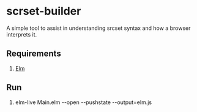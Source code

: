 # scrset-builder

A simple tool to assist in understanding srcset syntax and how a browser interprets it.

## Requirements
1. [Elm](https://guide.elm-lang.org)

## Run
1. elm-live Main.elm --open --pushstate --output=elm.js
